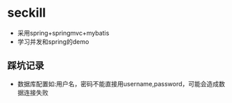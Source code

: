 # seckill
- 采用spring+springmvc+mybatis
- 学习并发和spring的demo

## 踩坑记录
- 数据库配置如:用户名，密码不能直接用username,password，可能会造成数据连接失败


